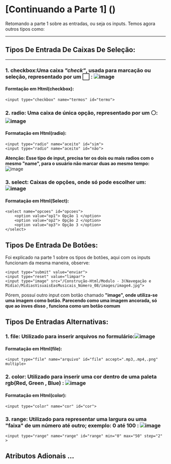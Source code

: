 # [Continuando a Parte 1] () 
Retomando a parte 1 sobre as entradas, ou seja os inputs. Temos agora outros tipos como:
***
## Tipos De Entrada De Caixas De Seleção: 
***
### 1. **checkbox**:Uma caixa *"check"*, usada para marcação ou seleção, representado por um ⬜ : ![image](https://github.com/Karlos-Eduardo-Mrqs/Construcao-Html-Css-Javascript/assets/172524894/a55165bc-9242-4ed6-a282-8bff5f47a939)
#### Formtação em Html(checkbox):
`` <input type="checkbox" name="termos" id="termo"> ``

### 2. **radio**: Uma caixa de única opção, representado por um ⚪: ![image](https://github.com/Karlos-Eduardo-Mrqs/Construcao-Html-Css-Javascript/assets/172524894/e17fed6e-5578-4887-8bba-50c9179819d9)
#### Formatação em Html(radio):
```
<input type="radio" name="aceito" id="sim">
<input type="radio" name="aceito" id="não">
```
**Atenção: Esse tipo de input, precisa ter os dois ou mais radios com o mesmo "name", para o usuário não marcar duas ao mesmo tempo:**
![image](https://github.com/Karlos-Eduardo-Mrqs/Construcao-Html-Css-Javascript/assets/172524894/31753079-8474-4922-97be-a3e9736a59f8)

### 3. **select**: Caixas de opções, onde só pode escolher um: ![image](https://github.com/Karlos-Eduardo-Mrqs/Construcao-Html-Css-Javascript/assets/172524894/d98c1e49-94aa-4cd4-a5b0-0611bfa830af)
#### Formatação em Html(Select): 
```
<select name="opcoes" id="opcoes">
    <option value="op1"> Opção 1 </option>
    <option value="op2"> Opção 2 </option>
    <option value="op3"> Opção 3 </option>
</select>
```
## Tipos De Entrada De Botões:
Foi explicado na parte 1 sobre os tipos de botões, aqui com os inputs funcionam da mesma maneira, observe:
```
<input type="submit" value="enviar">
<input type="reset" value="limpar">
<input type="image" src="/Construção-Html/Modulo - 3(Navegação e Mídia)/MidiasVisuaisEasMusicais_Número_08/images/image4.jpg">
```
Pórem, possuí outro input com botão chamado **"image", onde utiliza-se uma imagem como botão. Parecendo como uma imagem ancorada, só que ao ínves disso , funciona como um botão comum**

## Tipos De Entradas Alternativas: 
### 1. **file**: Utilizado para inserir arquivos no formulário:![image](https://github.com/Karlos-Eduardo-Mrqs/Construcao-Html-Css-Javascript/assets/172524894/69faa58a-b15f-4e73-8290-69749f5a5886) 
#### Formatação em Html(file):
```
<input type="file" name="arquivo" id="file" accept=".mp3,.mp4,.png" multiple>
```
### 2. **color**: Utilizado para inserir uma cor dentro de uma paleta rgb(Red, Green , Blue) : ![image](https://github.com/Karlos-Eduardo-Mrqs/Construcao-Html-Css-Javascript/assets/172524894/44d193e9-4bdc-460c-bbcb-fa30fd2be1e0)
#### Formatação em Html(color):
```
<input type="color" name="cor" id="cor">
```
### 3. **range**: Utilizado para representar uma largura ou uma "faixa" de um número até outro; exemplo: 0 até 100 : ![image](https://github.com/Karlos-Eduardo-Mrqs/Construcao-Html-Css-Javascript/assets/172524894/06c76384-f781-481b-96b9-deea5851ead0)
```
<input type="range" name="range" id="range" min="0" max="50" step="2" >
```

## Atributos Adionais ...
